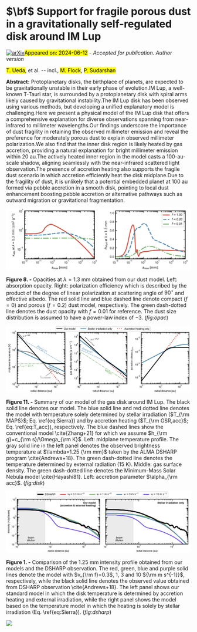 <div class="macros" style="visibility:hidden;">
$\newcommand{\ensuremath}{}$
$\newcommand{\xspace}{}$
$\newcommand{\object}[1]{\texttt{#1}}$
$\newcommand{\farcs}{{.}''}$
$\newcommand{\farcm}{{.}'}$
$\newcommand{\arcsec}{''}$
$\newcommand{\arcmin}{'}$
$\newcommand{\ion}[2]{#1#2}$
$\newcommand{\textsc}[1]{\textrm{#1}}$
$\newcommand{\hl}[1]{\textrm{#1}}$
$\newcommand{\footnote}[1]{}$
$\newcommand$
$\newcommand{\baselinestretch}{1.0}$
$\newcommand{\refname}{References in the main text}$
$\newcommand{\refname}{References in Methods}$
$\newcommand{\figurename}{Supplementary Figure}$
$\newcommand{\refname}{References in Supplementary information}$</div>



<div id="title">

# $\bf$ Support for fragile porous dust in a gravitationally self-regulated disk around IM Lup

</div>
<div id="comments">

[![arXiv](https://img.shields.io/badge/arXiv-2406.07427-b31b1b.svg)](https://arxiv.org/abs/2406.07427)<mark>Appeared on: 2024-06-12</mark> -  _Accepted for publication. Author version_

</div>
<div id="authors">

<mark>T. Ueda</mark>, et al. -- incl., <mark>M. Flock</mark>, <mark>P. Sudarshan</mark>

</div>
<div id="abstract">

**Abstract:** Protoplanetary disks, the birthplace of planets, are expected to be gravitationally unstable in their early phase of evolution.IM Lup, a well-known T-Tauri star, is surrounded by a protoplanetary disk with spiral arms likely caused by gravitational instability.The IM Lup disk has been observed using various methods, but developing a unified explanatory model is challenging.Here we present a physical model of the IM Lup disk that offers a comprehensive explanation for diverse observations spanning from near-infrared to millimeter wavelengths.Our findings underscore the importance of dust fragility in retaining the observed millimeter emission and reveal the preference for moderately porous dust to explain observed millimeter polarization.We also find that the inner disk region is likely heated by gas accretion, providing a natural explanation for bright millimeter emission within 20 au.The actively heated inner region in the model casts a 100-au-scale shadow, aligning seamlessly with the near-infrared scattered light observation.The presence of accretion heating also supports the fragile dust scenario in which accretion efficiently heat the disk midplane.Due to the fragility of dust, it is unlikely that a potential embedded planet at 100 au formed via pebble accretion in a smooth disk, pointing to local dust enhancement boosting pebble accretion or alternative pathways such as outward migration or gravitational fragmentation.

</div>

<div id="div_fig1">

<img src="tmp_2406.07427/././figs/SFig2.png" alt="Fig8" width="100%"/>

**Figure 8. -** 
Opacities at $\lambda=1.3$ mm obtained from our dust model.
Left: absorption opacity.
Right: polarization efficiency which is described by the product of the degree of linear polarization at scattering angle of $90^{\circ}$ and effective albedo.
The red solid line and blue dashed line denote compact ($f=0$) and porous ($f=0.2$) dust model, respectively.
The green dash-dotted line denotes the dust opacity with $f=0.01$ for reference.
The dust size distribution is assumed to have a power-law index of $-3$.
 (*fig:opac*)

</div>
<div id="div_fig2">

<img src="tmp_2406.07427/././figs/SFig5.png" alt="Fig11" width="100%"/>

**Figure 11. -** 
Summary of our model of the gas disk around IM Lup.
The black solid line denotes our model.
The blue solid line and red dotted line denotes the model with temperature solely determined by stellar irradiation ($T_{\rm MAPS}$; Eq. \ref{eq:Sierra}) and by accretion heating ($T_{\rm GSR,acc}$; Eq. \ref{eq:T_acc}), respectively.
The blue dashed lines show the conventional model \cite{Zhang+21} for which we assume $h_{\rm g}=c_{\rm s}/\Omega_{\rm K}$.
Left: midplane temperature profile. The gray solid line in the left panel denotes the observed brightness temperature at $\lambda=1.25 {\rm mm}$ taken by the ALMA DSHARP program \cite{Andrews+18}.
The green dash-dotted line denotes the temperature determined by external radiation (15 K).
Middle: gas surface density. The green dash-dotted line denotes the Minimum-Mass Solar Nebula model \cite{Hayashi81}.
Left: accretion parameter $\alpha_{\rm acc}$.
 (*fig:disk*)

</div>
<div id="div_fig3">

<img src="tmp_2406.07427/././figs/Fig3.png" alt="Fig1" width="100%"/>

**Figure 1. -** 
Comparison of the 1.25 mm intensity profile obtained from our models and the DSHARP observation.
The red, green, blue and purple solid lines denote the model with $v_{\rm f}=0.3$, 1, 3 and 10 ${\rm m s^{-1}}$, respectively, while the black solid line denotes the observed value obtained from DSHARP observation \cite{Andrews+18}.
The left panel shows our standard model in which the disk temperature is determined by accretion heating and external irradiation, while the right panel shows the model based on the temperature model in which the heating is solely by stellar irradiation (Eq. \ref{eq:Sierra}).
 (*fig:dsharp*)

</div><div id="qrcode"><img src=https://api.qrserver.com/v1/create-qr-code/?size=100x100&data="https://arxiv.org/abs/2406.07427"></div>